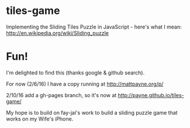 # tiles-game
Implementing the Sliding Tiles Puzzle in JavaScript - here's what I mean: http://en.wikipedia.org/wiki/Sliding_puzzle

# Fun!
I'm delighted to find this (thanks google & github search).   

For now (2/6/16) I have a copy running at http://mattpayne.org/p/

2/10/16 add a gh-pages branch, so it's now at http://payne.github.io/tiles-game/

My hope is to build on fay-jai's work to build a sliding puzzle game that works on my Wife's iPhone.

